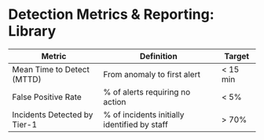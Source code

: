 # Detection Metrics & Reporting: Library

| Metric                         | Definition                                   | Target  |
|--------------------------------|----------------------------------------------|---------|
| Mean Time to Detect (MTTD)     | From anomaly to first alert                  | < 15 min|
| False Positive Rate            | % of alerts requiring no action              | < 5%    |
| Incidents Detected by Tier-1   | % of incidents initially identified by staff | > 70%   |
